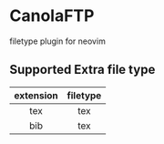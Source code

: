 # CanolaFTP

filetype plugin for neovim

## Supported Extra file type

| extension | filetype |
| :-------: | :------: |
| tex | tex |
| bib | tex |
